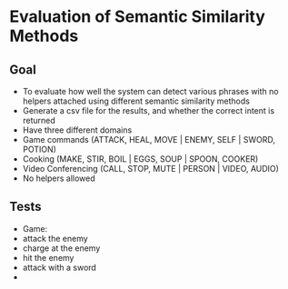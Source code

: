 Evaluation of Semantic Similarity Methods
==========

Goal
---------

- To evaluate how well the system can detect various phrases with no helpers
attached using different semantic similarity methods
- Generate a csv file for the results, and whether the correct intent is
returned
- Have three different domains
- Game commands (ATTACK, HEAL, MOVE | ENEMY, SELF | SWORD, POTION)
- Cooking (MAKE, STIR, BOIL | EGGS, SOUP | SPOON, COOKER)
- Video Conferencing (CALL, STOP, MUTE | PERSON | VIDEO, AUDIO)
- No helpers allowed


Tests
---------

- Game:
- attack the enemy
- charge at the enemy
- hit the enemy
- attack with a sword
- 

